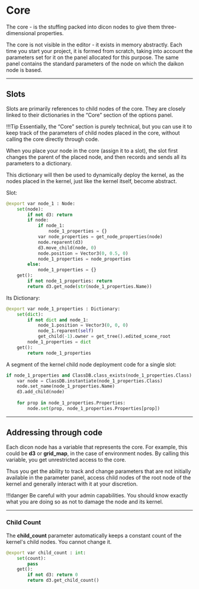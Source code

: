 # Core

The core - is the stuffing packed into dicon nodes to give them three-dimensional properties.

The core is not visible in the editor - it exists in memory abstractly. Each time you start your project, it is formed from scratch, taking into account the parameters set for it on the panel allocated for this purpose. The same panel contains the standard parameters of the node on which the daikon node is based.

---
## Slots

Slots are primarily references to child nodes of the core.  They are closely linked to their dictionaries in the “Core” section of the options panel. 

!!!Tip
	Essentially, the “Core” section is purely technical, but you can use it to keep track of the parameters of child nodes placed in the core, without calling the core directly through code.

When you place your node in the core (assign it to a slot), the slot first changes the parent of the placed node, and then records and sends all its parameters to a dictionary. 

This dictionary will then be used to dynamically deploy the kernel, as the nodes placed in the kernel, just like the kernel itself, become abstract.

Slot:
```python
@export var node_1 : Node:
	set(node):
		if not d3: return
		if node:
			if node_1:
				node_1_properties = {}
			var node_properties = get_node_properties(node)
			node.reparent(d3)
			d3.move_child(node, 0)
			node.position = Vector3(0, 0.5, 0)
			node_1_properties = node_properties
		else:
			node_1_properties = {}
	get():
		if not node_1_properties: return
		return d3.get_node(str(node_1_properties.Name))
```

Its Dictionary:
```python
@export var node_1_properties : Dictionary:
	set(dict):
		if not dict and node_1:
			node_1.position = Vector3(0, 0, 0)
			node_1.reparent(self)
			get_child(-1).owner = get_tree().edited_scene_root
		node_1_properties = dict
	get():
		return node_1_properties
```

A segment of the kernel child node deployment code for a single slot:
```python
if node_1_properties and ClassDB.class_exists(node_1_properties.Class):
	var node = ClassDB.instantiate(node_1_properties.Class)
	node.set_name(node_1_properties.Name)
	d3.add_child(node)
		
	for prop in node_1_properties.Properties:
		node.set(prop, node_1_properties.Properties[prop])
```

---
## Addressing through code

Each dicon node has a variable that represents the core. For example, this could be **d3** or **grid_map**, in the case of environment nodes. By calling this variable, you get unrestricted access to the core.

Thus you get the ability to track and change parameters that are not initially available in the parameter panel, access child nodes of the root node of the kernel and generally interact with it at your discretion.

!!!danger
	Be careful with your admin capabilities. You should know exactly what you are doing so as not to damage the node and its kernel.
	
---
### Child Count

The **child_count** parameter automatically keeps a constant count of the kernel's child nodes. You cannot change it.

```python
@export var child_count : int:
	set(count):
		pass
	get():
		if not d3: return 0
		return d3.get_child_count()
```

